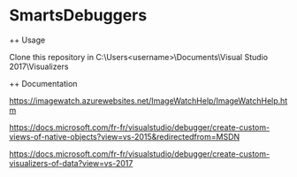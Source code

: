 # SmartsDebuggers

++ Usage

Clone this repository in C:\Users\<username>\Documents\Visual Studio 2017\Visualizers

++ Documentation

https://imagewatch.azurewebsites.net/ImageWatchHelp/ImageWatchHelp.htm

https://docs.microsoft.com/fr-fr/visualstudio/debugger/create-custom-views-of-native-objects?view=vs-2015&redirectedfrom=MSDN

https://docs.microsoft.com/fr-fr/visualstudio/debugger/create-custom-visualizers-of-data?view=vs-2017
